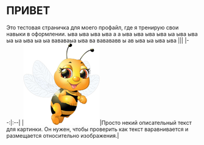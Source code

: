 # ПРИВЕТ
Это тестовая страничка для моего профайл, где я тренирую свои навыки в оформлении. ыва ыва ыва ыва а а ыва ыва ыва ыва ыа ыва ыва ыа ыа ыва ыа ыа вававаыа ыва ва вавававв ы ав ыва ыа ыва ыва 
|||
|--:|:--|
|<img alt="html5" width="200" src="https://github.com/agvaravin/agvaravin/blob/main/pche.jpg" />|Просто некий описательный текст для картинки. Он нужен, чтобы проверить как текст варавнивается и размещается относительно изображения.|
